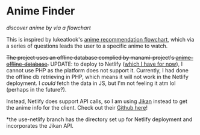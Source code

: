 # Anime Finder
_discover anime by via a flowchart_

This is inspired by lukeatlook's [anime recommendation flowchart](https://imgur.com/gallery/q9Xjv4p), which via a series of questions leads the user to a specific anime to watch.

~~The project uses an offline database complied by manami-project's [anime-offline-database](https://github.com/manami-project/anime-offline-database).~~
UPDATE: to deploy to Netlify ([which I have for now](https://jolly-bose-3d51bb.netlify.app/)), I cannot use PHP as the platform does not support it. Currently, I had done the offline db retrieving in PHP, which means it will not work in the Netlify deployment. I *could* fetch the data in JS, but I'm not feeling it atm lol (perhaps in the future?). 

Instead, Netlify does support API calls, so I am using [Jikan](https://jikan.moe/) instead to get the anime info for the client. Check out their [Github here](https://github.com/jikan-me/jikan)!

\*the use-netlify branch has the directory set up for Netlify deployment and incorporates the Jikan API.
